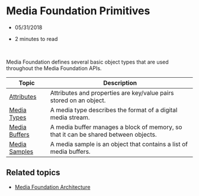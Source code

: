 # Media Foundation Primitives

- 05/31/2018 							

- 2 minutes to read

  ​						

Media Foundation defines several basic object types that are used throughout the Media Foundation APIs.

| Topic                                                        | Description                                                  |
| ------------------------------------------------------------ | ------------------------------------------------------------ |
| [Attributes](https://docs.microsoft.com/en-us/windows/win32/medfound/attributes-and-properties) | Attributes and properties are key/value pairs stored on an object. |
| [Media Types](https://docs.microsoft.com/en-us/windows/win32/medfound/media-types) | A media type describes the format of a digital media stream. |
| [Media Buffers](https://docs.microsoft.com/en-us/windows/win32/medfound/media-buffers) | A media buffer manages a block of memory, so that it can be shared between objects. |
| [Media Samples](https://docs.microsoft.com/en-us/windows/win32/medfound/media-samples) | A media sample is an object that contains a list of media buffers. |

 

## Related topics

-  [Media Foundation Architecture](https://docs.microsoft.com/en-us/windows/win32/medfound/media-foundation-architecture) 